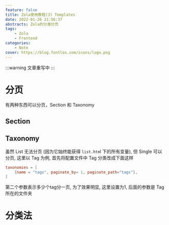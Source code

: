 ```yaml
---
feature: false
title: Zola使用教程(3) Templates
date: 2022-01-26 21:56:37
abstracts: Zola的分类分页
tags:
    - Zola
    - Frontend
categories:
    - Note
cover: https://blog.fontlos.com/icons/logo.png
---
```


:::warning
文章重写中
:::

# 分页

有两种东西可以分页，Section 和 Taxonomy

## Section

## Taxonomy

虽然 List 无法分页 (因为它始终能获得 `list.htm`l 下的所有变量), 但 Single 可以分页, 这里以 Tag 为例, 首先将配置文件中 Tag 分类改成下面这样

```toml
taxonomies = [
    {name = "tags", paginate_by= 1, paginate_path="tags"},
]
```

第二个参数表示多少个tag分一页, 为了效果明显, 这里设置为1, 后面的参数是 Tag 所在的文件夹

# 分类法

